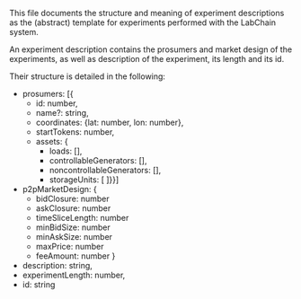 This file documents the structure and meaning of experiment descriptions as the (abstract) template for experiments performed with the LabChain system.

An experiment description contains the prosumers and market design of the experiments, as well as description of the experiment, its length and its id.

Their structure is detailed in the following:

* prosumers: [{
  * id: number,
  * name?: string,
  * coordinates: {lat: number, lon: number},
  * startTokens: number,
  * assets: {
    * loads: [],
    * controllableGenerators: [],
    * noncontrollableGenerators: [],
    * storageUnits: [ ]}}]
* p2pMarketDesign: {
  * bidClosure: number
  * askClosure: number
  * timeSliceLength: number
  * minBidSize: number
  * minAskSize: number
  * maxPrice: number
  * feeAmount: number }
* description: string,
* experimentLength: number,
* id: string

